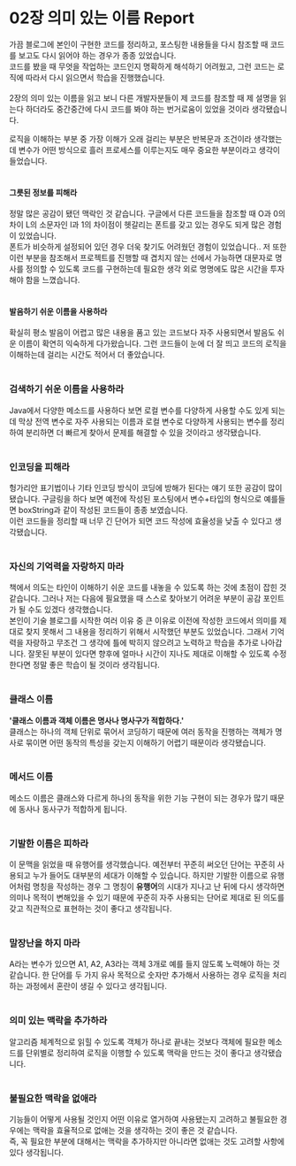 # 02장 의미 있는 이름 Report

가끔 블로그에 본인이 구현한 코드를 정리하고, 포스팅한 내용들을 다시 참조할 때 코드를 보고도 다시 읽어야 하는 경우가 종종 있었습니다.<br/>
코드를 봤을 때 무엇을 작업하는 코드인지 명확하게 해석하기 어려웠고, 그런 코드는 로직에 따라서 다시 읽으면서 학습을 진행했습니다.<br/><br/>
2장의 의미 있는 이름을 읽고 보니 다른 개발자분들이 제 코드를 참조할 때 제 설명을 읽는다 하더라도 중간중간에 다시 코드를 봐야 하는 번거로움이 있었을 것이라 생각됐습니다.<br/>

로직을 이해하는 부분 중 가장 이해가 오래 걸리는 부분은 반복문과 조건이라 생각했는데 변수가 어떤 방식으로 흘러 프로세스를 이루는지도 매우 중요한 부분이라고 생각이 들었습니다.<br/><br/>

#### 그릇된 정보를 피해라
정말 많은 공감이 됐던 맥락인 것 같습니다. 구글에서 다른 코드들을 참조할 때 O과 0의 차이 L의 소문자인 l과 1의 차이점이 헷갈리는 폰트를 갖고 있는 경우도 되게 많은 경험이 있었습니다.<br/>
폰트가 비슷하게 설정되어 있던 경우 더욱 찾기도 어려웠던 경험이 있었습니다.. 저 또한 이런 부분을 참조해서 프로젝트를 진행할 때 겹치지 않는 선에서 가능하면 대문자로 명사를 정의할 수 있도록 코드를 구현하는데 필요한 생각 외로 명명에도 많은 시간을 투자해야 함을 느꼈습니다.<br/><br/>

#### 발음하기 쉬운 이름을 사용하라
확실히 평소 발음이 어렵고 많은 내용을 품고 있는 코드보다 자주 사용되면서 발음도 쉬운 이름이 확연히 익숙하게 다가왔습니다. 그런 코드들이 눈에 더 잘 띄고 코드의 로직을 이해하는데 걸리는 시간도 적어서 더 좋았습니다.<br/><br/>

### 검색하기 쉬운 이름을 사용하라
Java에서 다양한 메소드를 사용하다 보면 로컬 변수를 다양하게 사용할 수도 있게 되는데 막상 전역 변수로 자주 사용되는 이름과 로컬 변수로 다양하게 사용되는 변수를 정리하여 분리하면 더 빠르게 찾아서 문제를 해결할 수 있을 것이라고 생각됐습니다.<br/><br/>

### 인코딩을 피해라
헝가리안 표기법이나 기타 인코딩 방식이 코딩에 방해가 된다는 얘기 또한 공감이 많이 됐습니다. 구글링을 하다 보면 예전에 작성된 포스팅에서 변수+타입의 형식으로 예를들면 boxString과 같이 작성된 코드들이 종종 보였습니다.<br/>
이런 코드들을 정리할 때 너무 긴 단어가 되면 코드 작성에 효율성을 낮출 수 있다고 생각됐습니다.<br/><br/>

### 자신의 기억력을 자랑하지 마라
책에서 의도는 타인이 이해하기 쉬운 코드를 내놓을 수 있도록 하는 것에 초점이 잡힌 것 같습니다.
그러나 저는 다음에 필요했을 때 스스로 찾아보기 어려운 부분이 공감 포인트가 될 수도 있겠다 생각했습니다.<br/>
본인이 기술 블로그를 시작한 여러 이유 중 큰 이유로 이전에 작성한 코드에서 의미를 제대로 찾지 못해서 그 내용을 정리하기 위해서 시작했던 부분도 있었습니다. 그래서 기억력을 자랑하고 무조건 그 생각에 틀에 박히지 않으려고 노력하고 학습을 추가로 나아갑니다. 잘못된 부분이 있다면 향후에 얼마나 시간이 지나도 제대로 이해할 수 있도록 수정한다면 정말 좋은 학습이 될 것이라 생각됩니다.<br/><br/>


### 클래스 이름
**'클래스 이름과 객체 이름은 명사나 명사구가 적합하다.'**<br/>
클래스는 하나의 객체 단위로 묶어서 코딩하기 때문에 여러 동작을 진행하는 객체가 명사로 묶이면 어떤 동작의 특성을 갖는지 이해하기 어렵기 때문이라 생각됐습니다.<br/><br/>

### 메서드 이름
메소드 이름은 클래스와 다르게 하나의 동작을 위한 기능 구현이 되는 경우가 많기 때문에 동사나 동사구가 적합하게 됩니다.<br/><br/>

### 기발한 이름은 피하라
이 문맥을 읽었을 때 유행어를 생각했습니다. 예전부터 꾸준히 써오던 단어는 꾸준히 사용되고 누가 들어도 대부분의 세대가 이해할 수 있습니다. 하지만 기발한 이름으로 유행어처럼 명칭을 작성하는 경우 그 명칭이 **유행어**의 시대가 지나고 난 뒤에 다시 생각하면 의미나 목적이 변해있을 수 있기 때문에 꾸준히 자주 사용되는 단어로 제대로 된 의도를 갖고 직관적으로 표현하는 것이 좋다고 생각됩니다.<br/><br/>

### 말장난을 하지 마라
A라는 변수가 있으면 A1, A2, A3라는 객체 3개로 예를 들지 않도록 노력해야 하는 것 같습니다. 한 단어를 두 가지 유사 목적으로 숫자만 추가해서 사용하는 경우 로직을 처리하는 과정에서 혼란이 생길 수 있다고 생각됩니다. <br/><br/>

### 의미 있는 맥락을 추가하라
알고리즘 체계적으로 읽힐 수 있도록 객체가 하나로 끝내는 것보다 객체에 필요한 메소드를 단위별로 정리하여 로직을 이행할 수 있도록 맥락을 만드는 것이 좋다고 생각됐습니다.<br/><br/>

### 불필요한 맥락을 없애라
기능들이 어떻게 사용될 것인지 어떤 이유로 열거하여 사용됐는지 고려하고 불필요한 경우에는 맥락을 효율적으로 없애는 것을 생각하는 것이 좋은 것 같습니다.<br/>
즉, 꼭 필요한 부분에 대해서는 맥락을 추가하지만 아니라면 없애는 것도 고려할 사항에 있다 생각됩니다. <br/><br/>
